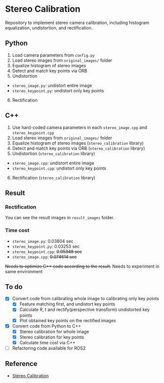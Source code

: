 # Stereo Calibration

Repository to implement stereo camera calibration, including histogram equalization, undistortion, and rectification.


## Python
1. Load camera parameters from `config.py`
2. Load stereo images from `original_images/` folder
3. Equalize histogram of stereo images
4. Detect and match key points via ORB
5. Undistortion
  - `stereo_image.py`: undistort entire image
  - `stereo_keypoint.py`: undistort only key points
6. Rectification


## C++
1. Use hard-coded camera parameters in each `stereo_image.cpp` and `stereo_keypoint.cpp`
2. Load stereo images from `original_images/` folder
3. Equalize histogram of stereo images (`stereo_calibration` library)
4. Detect and match key points via ORB (`stereo_calibration` library)
5. Undistortion (`stereo_calibration` library)
  - `stereo_image.cpp`: undistort entire image
  - `stereo_keypoint.cpp`: undistort only key points
6. Rectification (`stereo_calibration` library)


## Result
### Rectification
You can see the result images in `result_images` folder.


### Time cost
- `stereo_image.py`: 0.03804 sec
- `stereo_keypoint.py`: 0.03253 sec
- `stereo_keypoint.cpp`: ~~0.05348 sec~~
- `stereo_image.cpp`: ~~0.074614 sec~~

~~Needs to optimize C++ code according to the result.~~
Needs to experiment in same environment


## To do

- [X] Convert code from calibrating whole image to calibrating only key points
  - [X] Feature matching first, and undistort key points
  - [X] Calculate R, t and rectify(perspective transform) undistorted key points
  - [X] Plot obtained key points on the rectified images
- [X] Convert code from Python to C++
  - [X] Stereo calibration for whole image
  - [X] Stereo calibration for key points
  - [X] Calculate time cost via C++
- [ ] Refactoring code available for ROS2

## Reference

- [Stereo Calibration](https://github.com/wingedrasengan927/Stereo-Geometry/blob/master/Fundamental%20Matrix%20and%20Stereo%20Rectification.ipynb)
